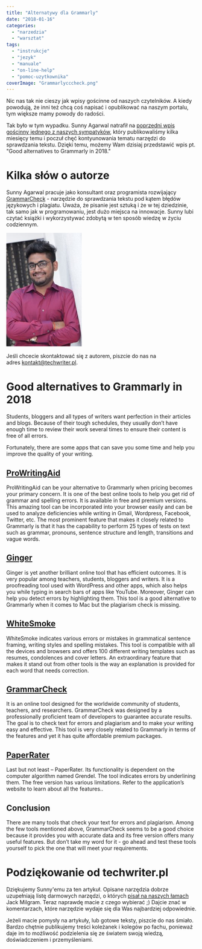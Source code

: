 ```yaml
---
title: "Alternatywy dla Grammarly"
date: "2018-01-16"
categories:
  - "narzedzia"
  - "warsztat"
tags:
  - "instrukcje"
  - "jezyk"
  - "manuale"
  - "on-line-help"
  - "pomoc-uzytkownika"
coverImage: "Grammarlycccheck.png"
---
```


Nic nas tak nie cieszy jak wpisy gościnne od naszych czytelników. A kiedy powodują, że inni też chcą coś napisać i opublikować na naszym portalu, tym większe mamy powody do radości.

Tak było w tym wypadku. Sunny Agarwal natrafił na [poprzedni wpis gościnny jednego z naszych sympatyków](http://techwriter.pl/darmowe-narzedzia-do-sprawdzania-tekstu/), który publikowaliśmy kilka miesięcy temu i poczuł chęć kontyunowania tematu narzędzi do sprawdzania tekstu. Dzięki temu, możemy Wam dzisiaj przedstawić wpis pt. "Good alternatives to Grammarly in 2018."

# Kilka słów o autorze

Sunny Agarwal pracuje jako konsultant oraz programista rozwijający [GrammarCheck](https://www.mygrammarcheck.com) - narzędzie do sprawdzania tekstu pod kątem błędów językowych i plagiatu. Uważa, że pisanie jest sztuką i że w tej dziedzinie, tak samo jak w programowaniu, jest dużo miejsca na innowacje. Sunny lubi czytać książki i wykorzystywać zdobytą w ten sposób wiedzę w życiu codziennym.

[![](images/profilepic-200x300.jpg)](http://techwriter.pl/wp-content/uploads/2018/01/profilepic.jpg)

Jeśli chcecie skontaktować się z autorem, piszcie do nas na adres [kontakt@techwriter.pl](mailto:kontakt@techwriter.pl).

# Good alternatives to Grammarly in 2018

Students, bloggers and all types of writers want perfection in their articles and blogs. Because of their tough schedules, they usually don’t have enough time to review their work several times to ensure their content is free of all errors.

Fortunately, there are some apps that can save you some time and help you improve the quality of your writing.

## [**ProWritingAid**](https://prowritingaid.com/)

ProWritingAid can be your alternative to Grammarly when pricing becomes your primary concern. It is one of the best online tools to help you get rid of grammar and spelling errors. It is available in free and premium versions. This amazing tool can be incorporated into your browser easily and can be used to analyze deficiencies while writing in Gmail, Wordpress, Facebook, Twitter, etc. The most prominent feature that makes it closely related to Grammarly is that it has the capability to perform 25 types of tests on text such as grammar, pronouns, sentence structure and length, transitions and vague words.

## [**Ginger**](http://www.gingersoftware.com/grammarcheck)

Ginger is yet another brilliant online tool that has efficient outcomes. It is very popular among teachers, students, bloggers and writers. It is a proofreading tool used with WordPress and other apps, which also helps you while typing in search bars of apps like YouTube. Moreover, Ginger can help you detect errors by highlighting them. This tool is a good alternative to Grammarly when it comes to Mac but the plagiarism check is missing.

## [**WhiteSmoke**](http://www.whitesmoke.com/free-online-checker)

WhiteSmoke indicates various errors or mistakes in grammatical sentence framing, writing styles and spelling mistakes. This tool is compatible with all the devices and browsers and offers 100 different writing templates such as resumes, condolences and cover letters. An extraordinary feature that makes it stand out from other tools is the way an explanation is provided for each word that needs correction.

## [**GrammarCheck**](https://www.mygrammarcheck.com)

It is an online tool designed for the worldwide community of students, teachers, and researchers. GrammarCheck was designed by a professionally proficient team of developers to guarantee accurate results. The goal is to check text for errors and plagiarism and to make your writing easy and effective. This tool is very closely related to Grammarly in terms of the features and yet it has quite affordable premium packages.

## [**PaperRater**](https://www.paperrater.com/)

Last but not least – PaperRater. Its functionality is dependent on the computer algorithm named Grendel. The tool indicates errors by underlining them. The free version has various limitations. Refer to the application’s website to learn about all the features..

## **Conclusion**

There are many tools that check your text for errors and plagiarism. Among the few tools mentioned above, GrammarCheck seems to be a good choice because it provides you with accurate data and its free version offers many useful features. But don’t take my word for it - go ahead and test these tools yourself to pick the one that will meet your requirements.

# Podziękowanie od techwriter.pl

Dziękujemy Sunny'emu za ten artykuł. Opisane narzędzia dobrze uzupełniają listę darmowych narzędzi, o których [pisał na naszych łamach](http://techwriter.pl/darmowe-narzedzia-do-sprawdzania-tekstu/) Jack Milgram. Teraz naprawdę macie z czego wybierać ;) Dajcie znać w komentarzach, które narzędzie wydaje się dla Was najbardziej odpowiednie.

Jeżeli macie pomysły na artykuły, lub gotowe teksty, piszcie do nas śmiało. Bardzo chętnie publikujemy treści koleżanek i kolegów po fachu, ponieważ daje im to możliwość podzielenia się ze światem swoją wiedzą, doświadczeniem i przemyśleniami.
